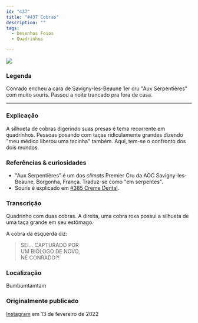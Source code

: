 ```yaml
---
id: "437"
title: "#437 Cobras"
description: ""
tags:
  - Desenhos Feios
  - Quadrinhos

---
```

![](https://bebiodicionario-com.s3.amazonaws.com/media/posts/202202/BOD437.jpg)

### Legenda

Conrado encheu a cara de Savigny-les-Beaune 1er cru "Aux Serpentières” com muito souris. Passou a noite trancado pra fora de casa.

---

### Explicação

A silhueta de cobras digerindo suas presas é tema recorrente em quadrinhos. Pessoas posando com taças ridiculamente grandes dizendo "meu médico liberou uma tacinha" também. Aqui, tem-se o confronto dos dois mundos.

### Referências & curiosidades
- "Aux Serpentières” é um dos *climats* Premier Cru da AOC Savigny-les-Beaune, Borgonha, França. Traduz-se como "em serpentes".
- Souris é explicado em [#385 Creme Dental](../2021/385).

### Transcrição
Quadrinho com duas cobras. A direita, uma cobra roxa possui a silhueta de uma taça grande em seu estômago.

A cobra da esquerda diz:
> SEI... CAPTURADO POR  
UM BIÓLOGO DE NOVO,  
NÉ CONRADO?!

### Localização

Bumbumtamtam

### Originalmente publicado

[Instagram](https://www.instagram.com/p/CZ6kkyErMH5/) em 13 de fevereiro de 2022
